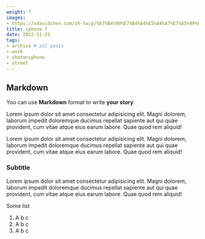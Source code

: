 ```yaml
---
weight: 7
images:
- https://xdavidchen.com/zh-tw/p/%E7%B4%90%E7%B4%84%E5%A4%A7%E7%85%99%E5%9B%AA/chimney-2_hu7df106570a0e186aba7d8961d6bb0b4b_8734691_1024x0_resize_q75_box.jpg
title: iphone 7
date: 2022-11-23
tags:
- archive # all posts
- work
- shotoniphone
- street
---
```


## Markdown

You can use **Markdown** format to write **your story**.

Lorem ipsum dolor sit amet consectetur adipisicing elit. Magni dolorem, laborum impedit doloremque ducimus repellat sapiente aut qui quae provident, cum vitae atque eius earum labore. Quae quod rem aliquid! 

Lorem ipsum dolor sit amet consectetur adipisicing elit. Magni dolorem, laborum impedit doloremque ducimus repellat sapiente aut qui quae provident, cum vitae atque eius earum labore. Quae quod rem aliquid!

### Subtitle

Lorem ipsum dolor sit amet consectetur adipisicing elit. Magni dolorem, laborum impedit doloremque ducimus repellat sapiente aut qui quae provident, cum vitae atque eius earum labore. Quae quod rem aliquid!

Some list

1. A b c
2. A b c
3. A b c 